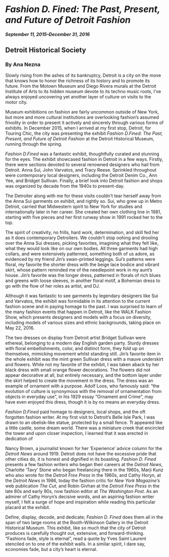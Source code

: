 # *Fashion D. Fined: The Past, Present, and Future of Detroit Fashion*
##### September 11, 2015&ndash;December 31, 2016
## Detroit Historical Society
### By Ana Nezna

Slowly rising from the ashes of its bankruptcy, Detroit is a city on the
move that knows how to honor the richness of its history and to promote
its future. From the Motown Museum and Diego Rivera murals at the
Detroit Institute of Arts to its hidden museum devote to its techno
music roots, I’ve always enjoyed uncovering yet another layer of culture
on visits to the motor city.

Museum exhibitions on fashion are fairly uncommon outside of New York,
but more and more cultural institutions are overlooking fashion’s
assumed frivolity in order to present it actively and sincerely through
various forms of exhibits. In December 2015, when I arrived at my first
stop, Detroit, for Touring Chic, the city was presenting the exhibit
*Fashion D.Fined: The Past, Present, and Future of Detroit Fashion* at
the Detroit Historical Museum, running through the spring.

*Fashion D.Fined* was a fantastic exhibit, thoughtfully curated and
stunning for the eyes. The exhibit showcased fashion in Detroit in a few
ways. Firstly, there were sections devoted to several renowned designers
who hail from Detroit. Anna Sui, John Varvatos, and Tracy Reese.
Sprinkled throughout were contemporary local designers, including the
Detroit Denim Co., Ann Yee, and Bridget Sullivan. Finally, a brief look
into Detroit fashion and shops was organized by decade from the 1940s to
present-day.

The Detroiter along with me for these visits couldn’t tear herself away
from the Anna Sui garments on exhibit, and rightly so. Sui, who grew up
in Metro Detroit, carried that Midwestern spirit to New York for studies
and internationally later in her career. She created her own clothing
line in 1981, starting with five pieces and her first runway show in
1991 rocked her to the top.

The spirit of creativity, no frills, hard work, determination, and skill
fed her as it does contemporary Detroiters. We couldn’t stop oohing and
drooling over the Anna Sui dresses, picking favorites, imagining what
they felt like, what they would look like on our own bodies. All three
garments had high collars, and were extensively patterned, something
both of us adore, as evidenced by my friend Jin’s swan-printed leggings.
Sui’s patterns were floral, my favorite the shorter dress with the beige
lace bodice and vibrant skirt, whose pattern reminded me of the
needlepoint work in my aunt’s house. Jin’s favorite was the longer
dress, patterned in florals of rich blues and greens with loose sleeves,
in another floral motif, a Bohemian dress to go with the flow of her
roles as artist, and DJ.

Although it was fantastic to see garments by legendary designers like
Sui and Varvatos, the exhibit was formidable in its attention to the
current fashion scene and in paying homage to the past. I was surprised
to learn of the many fashion events that happen in Detroit, like the
WALK Fashion Show, which presents designers and models with a focus on
diversity, including models of various sizes and ethnic backgrounds,
taking place on May 22, 2016.

The two dresses on display from Detroit artist Bridget Sullivan were
ethereal, belonging to a modern day English garden party. Sturdy dresses
with floral embellishments, color, and distinct form, they fold up on
themselves, mimicking movement whilst standing still. Jin’s favorite
item in the whole exhibit was the mint green Sullivan dress with a mauve
underskirt and flowers. While not my favorite of the exhibit, I was
taken aback by her black dress with small orange flower decorations. The
flowers did not appear decorative at all, but entirely necessary, and
the bottom layer under the skirt helped to create the movement in the
dress. The dress was an example of ornament with a purpose. Adolf Loos,
who famously said: “the evolution of culture is synonymous with the
removal of ornamentation from objects in everyday use”, in his 1929
essay “Ornament and Crime”, may have even enjoyed this dress, though it
is by no means an everyday dress.

*Fashion D.Fined* paid homage to designers, local shops, and the oft
forgotten fashion writer. At my first visit to Detroit’s Belle Isle
Park, I was drawn to an obelisk-like statue, protected by a small fence.
Tt appeared like a little castle, some dream world. There was a
miniature creek that encircled the tower and upon closer inspection, I
learned that it was erected in dedication of

Nancy Brown, a journalist known for her ‘Experience’ advice column for
the *Detroit News* around 1919. Detroit does not have the excessive
pride that other cities do, it is honest and dignified in its boasting.
*Fashion D. Fined* presents a few fashion writers who began their
careers at the *Detroit News*, Charlotte ‘Tavy’ Stone who began
freelancing there in the 1960s, Marji Kunz who also wrote for the
*Detroit Free Press* in the 1960s, and Cathy Horyn, at the *Detroit
News* in 1986, today the fashion critic for *New York Magazine’s* web
publication *The Cut*, and Robin Givhan at the *Detroit Free Press* in
the late 80s and early 90s, now fashion editor at *The* *Washington
Post*. As an admirer of Cathy Horyn’s decisive words, and an aspiring
fashion writer myself, I felt a surge of hope and inspiration while
reading this particular placard at the exhibit.

Define, display, decode, and dedicate; *Fashion D. Fined* does them all
in the span of two large rooms at the Booth-Wilkinson Gallery in the
Detroit Historical Museum. This exhibit, like so much that the city of
Detroit produces is carefully thought out, extensive, and
forward-thinking. “Fashions fade, style is eternal”, read a quote by
Yves Saint Laurent stenciled on to one of the exhibit walls. In a
similar spirit, I dare say, economies fade, but a city’s heart is
eternal.
